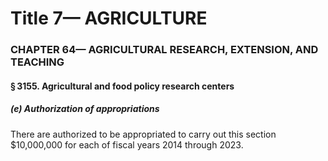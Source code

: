 
# Title 7— AGRICULTURE
### CHAPTER 64— AGRICULTURAL RESEARCH, EXTENSION, AND TEACHING
#### § 3155. Agricultural and food policy research centers
##### (e) Authorization of appropriations

There are authorized to be appropriated to carry out this section $10,000,000 for each of fiscal years 2014 through 2023.
